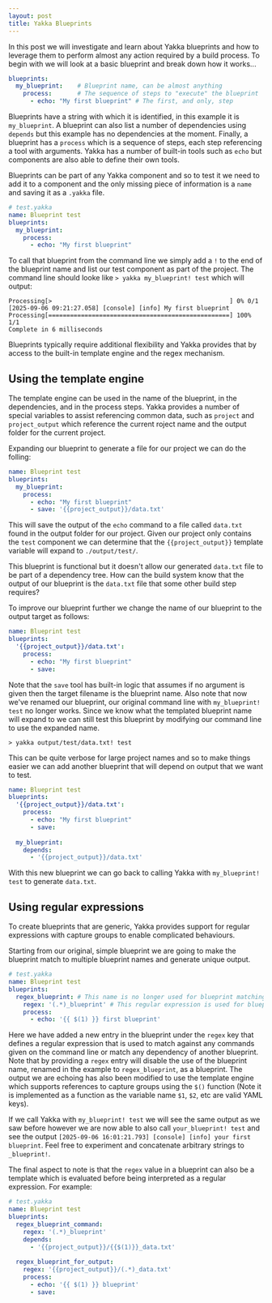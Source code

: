 ```yaml
---
layout: post
title: Yakka Blueprints
---
```

In this post we will investigate and learn about Yakka blueprints and how to leverage them to perform almost any action required by a build process.
To begin with we will look at a basic blueprint and break down how it works...

```YAML
blueprints:
  my_blueprint:    # Blueprint name, can be almost anything
    process:       # The sequence of steps to "execute" the blueprint
      - echo: "My first blueprint" # The first, and only, step
```
Blueprints have a string with which it is identified, in this example it is `my_blueprint`. A blueprint can also list a number of dependencies using `depends` but this example has no dependencies at the moment. Finally, a blueprint has a `process` which is a sequence of steps, each step referencing a tool with arguments. Yakka has a number of built-in tools such as `echo` but components are also able to define their own tools.

Blueprints can be part of any Yakka component and so to test it we need to add it to a component and the only missing piece of information is a `name` and saving it as a `.yakka` file.

```YAML
# test.yakka
name: Blueprint test
blueprints:
  my_blueprint:
    process:
      - echo: "My first blueprint"
```

To call that blueprint from the command line we simply add a `!` to the end of the blueprint name and list our test component as part of the project. The command line should looke like `> yakka my_blueprint! test` which will output:

```
Processing[>                                                 ] 0% 0/1                                                                                                                      
[2025-09-06 09:21:27.058] [console] [info] My first blueprint
Processing[==================================================] 100% 1/1                                                                                                                    
Complete in 6 milliseconds
```

Blueprints typically require additional flexibility and Yakka provides that by access to the built-in template engine and the regex mechanism.

## Using the template engine
The template engine can be used in the name of the blueprint, in the dependencies, and in the process steps.
Yakka provides a number of special variables to assist referencing common data, such as `project` and `project_output` which reference the current roject name and the output folder for the current project.

Expanding our blueprint to generate a file for our project we can do the folling:
```YAML
name: Blueprint test
blueprints:
  my_blueprint:
    process:
      - echo: "My first blueprint"
      - save: '{{project_output}}/data.txt'
```

This will save the output of the `echo` command to a file called `data.txt` found in the output folder for our project. Given our project only contains the `test` component we can determine that the `{{project_output}}` template variable will expand to `./output/test/`.

This blueprint is functional but it doesn't allow our generated `data.txt` file to be part of a dependency tree. How can the build system know that the output of our blueprint is the `data.txt` file that some other build step requires?

To improve our blueprint further we change the name of our blueprint to the output target as follows:
```YAML
name: Blueprint test
blueprints:
  '{{project_output}}/data.txt':
    process:
      - echo: "My first blueprint"
      - save:
```
Note that the `save` tool has built-in logic that assumes if no argument is given then the target filename is the blueprint name. Also note that now we've renamed our blueprint, our original command line with `my_blueprint! test` no longer works.
Since we know what the templated blueprint name will expand to we can still test this blueprint by modifying our command line to use the expanded name.

```> yakka output/test/data.txt! test```

This can be quite verbose for large project names and so to make things easier we can add another blueprint that will depend on output that we want to test.

```YAML
name: Blueprint test
blueprints:
  '{{project_output}}/data.txt':
    process:
      - echo: "My first blueprint"
      - save:
  
  my_blueprint:
    depends:
      - '{{project_output}}/data.txt'
```

With this new blueprint we can go back to calling Yakka with `my_blueprint! test` to generate `data.txt`.

## Using regular expressions
To create blueprints that are generic, Yakka provides support for regular expressions with capture groups to enable complicated behaviours.

Starting from our original, simple blueprint we are going to make the blueprint match to multiple blueprint names and generate unique output.
```YAML
# test.yakka
name: Blueprint test
blueprints:
  regex_blueprint: # This name is no longer used for blueprint matching
    regex: '(.*)_blueprint' # This regular expression is used for blueprint matching
    process:
      - echo: '{{ $(1) }} first blueprint'
```
Here we have added a new entry in the blueprint under the `regex` key that defines a regular expression that is used to match against any commands given on the command line or match any dependency of another blueprint. Note that by providing a `regex` entry will disable the use of the blueprint name, renamed in the example to `regex_blueprint`, as a blueprint.
The output we are echoing has also been modified to use the template engine which supports references to capture groups using the `$()` function (Note it is implemented as a function as the variable name `$1`, `$2`, etc are valid YAML keys).

If we call Yakka with `my_blueprint! test` we will see the same output as we saw before however we are now able to also call `your_blueprint! test` and see the output `[2025-09-06 16:01:21.793] [console] [info] your first blueprint`. Feel free to experiment and concatenate arbitrary strings to `_blueprint!`.

The final aspect to note is that the `regex` value in a blueprint can also be a template which is evaluated before being interpreted as a regular expression. For example:
```YAML
# test.yakka
name: Blueprint test
blueprints:
  regex_blueprint_command:
    regex: '(.*)_blueprint'
    depends:
      - '{{project_output}}/{{$(1)}}_data.txt'
  
  regex_blueprint_for_output:
    regex: '{{project_output}}/(.*)_data.txt'
    process:
      - echo: '{{ $(1) }} blueprint'
      - save:
```
